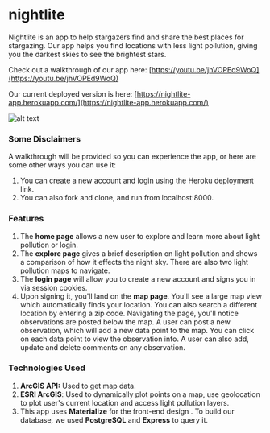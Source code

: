 # nightlite

Nightlite is an app to help stargazers find and share the best places for stargazing. Our app helps you find locations with less light pollution, giving you the darkest skies to see the brightest stars.

Check out a walkthrough of our app here: [https://youtu.be/jhVOPEd9WoQ](https://youtu.be/jhVOPEd9WoQ)

Our current deployed version is here: [https://nightlite-app.herokuapp.com/](https://nightlite-app.herokuapp.com/)

 ![alt text](https://github.com/mehrimo/nightlite/blob/master/public/imgs/screenshot_index.png?raw=true)

### Some Disclaimers

A walkthrough will be provided so you can experience the app, or here are some other ways you can use it:

1. You can create a new account and login using the Heroku deployment link.
2. You can also fork and clone, and run from localhost:8000.

### Features

1. The **home page** allows a new user to explore and learn more about light pollution or login.
2. The **explore page** gives a brief description on light pollution and shows a comparison of how it effects the night sky. There are also two light pollution maps to navigate.
3. The **login page** will allow you to create a new account and signs you in via session cookies.
4. Upon signing it, you'll land on the **map page**. You'll see a large map view which automatically finds your location. You can also search a different location by entering a zip code. Navigating the page, you'll notice observations are posted below the map. A user can post a new observation, which will add a new data point to the map. You can click on each data point to view the observation info. A user can also add, update and delete comments on any observation.

### Technologies Used

1. **ArcGIS API:** Used to get map data.
2. **ESRI ArcGIS**: Used to dynamically plot points on a map, use geolocation to plot user's current location and access light pollution layers.
3. This app uses **Materialize** for the front-end design . To build our database, we used **PostgreSQL** and **Express** to query it.

